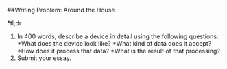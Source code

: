 ##Writing Problem: Around the House

*tl;dr
1. In 400 words, describe a device in detail using the following questions:
    *What does the device look like?
    *What kind of data does it accept?
    *How does it process that data?
    *What is the result of that processing?
2. Submit your essay.
